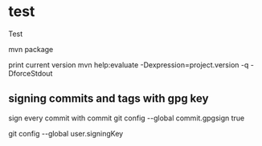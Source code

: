 # test
Test

mvn package

print current version
mvn help:evaluate -Dexpression=project.version -q -DforceStdout


## signing commits and tags with gpg key
sign every commit with commit 
git config --global commit.gpgsign true

git config --global user.signingKey <gpgkeyid>
